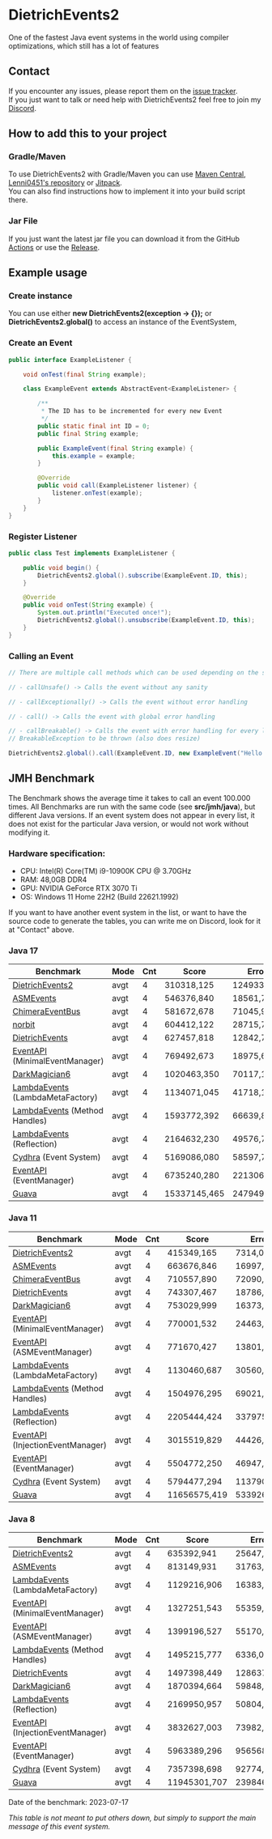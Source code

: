 # DietrichEvents2

One of the fastest Java event systems in the world using compiler optimizations, which still has a lot of features

## Contact

If you encounter any issues, please report them on the
[issue tracker](https://github.com/FlorianMichael/DietrichEvents2/issues).  
If you just want to talk or need help with DietrichEvents2 feel free to join my
[Discord](https://discord.gg/BwWhCHUKDf).

## How to add this to your project

### Gradle/Maven

To use DietrichEvents2 with Gradle/Maven you can
use [Maven Central](https://mvnrepository.com/artifact/de.florianmichael/DietrichEvents2), [Lenni0451's repository](https://maven.lenni0451.net/#/releases/de/florianmichael/DietrichEvents2)
or [Jitpack](https://jitpack.io/#FlorianMichael/DietrichEvents2).  
You can also find instructions how to implement it into your build script there.

### Jar File

If you just want the latest jar file you can download it from the
GitHub [Actions](https://github.com/FlorianMichael/DietrichEvents2/actions) or use
the [Release](https://github.com/FlorianMichael/DietrichEvents2/releases).

## Example usage

### Create instance

You can use either **new DietrichEvents2(exception -> {});** or **DietrichEvents2.global()** to access an instance of
the EventSystem,

### Create an Event

```java
public interface ExampleListener {

    void onTest(final String example);

    class ExampleEvent extends AbstractEvent<ExampleListener> {

        /**
         * The ID has to be incremented for every new Event
         */
        public static final int ID = 0;
        public final String example;

        public ExampleEvent(final String example) {
            this.example = example;
        }

        @Override
        public void call(ExampleListener listener) {
            listener.onTest(example);
        }
    }
}
```

### Register Listener

```java
public class Test implements ExampleListener {

    public void begin() {
        DietrichEvents2.global().subscribe(ExampleEvent.ID, this);
    }

    @Override
    public void onTest(String example) {
        System.out.println("Executed once!");
        DietrichEvents2.global().unsubscribe(ExampleEvent.ID, this);
    }
}
```

### Calling an Event

````java
// There are multiple call methods which can be used depending on the situation:

// - callUnsafe() -> Calls the event without any sanity

// - callExceptionally() -> Calls the event without error handling

// - call() -> Calls the event with global error handling

// - callBreakable() -> Calls the event with error handling for every listener and supports
// BreakableException to be thrown (also does resize)

DietrichEvents2.global().call(ExampleEvent.ID, new ExampleEvent("Hello World!"));
````

## JMH Benchmark

The Benchmark shows the average time it takes to call an event 100.000 times.
All Benchmarks are run with the same code (see **src/jmh/java**), but different Java versions. If an event system does
not appear in every list, it does not exist for the particular Java version, or would not work without modifying
it. <br>

### Hardware specification:

- CPU: Intel(R) Core(TM) i9-10900K CPU @ 3.70GHz
- RAM: 48,0GB DDR4
- GPU: NVIDIA GeForce RTX 3070 Ti
- OS: Windows 11 Home 22H2 (Build 22621.1992)

If you want to have another event system in the list, or want to have the source code to generate the tables, you can
write me on Discord, look for it at "Contact" above. <br>

### Java 17

| Benchmark                                                                                                               | Mode | Cnt | Score        | Error      | Units |
|-------------------------------------------------------------------------------------------------------------------------|------|-----|--------------|------------|-------|
| [DietrichEvents2](https://github.com/FlorianMichael/DietrichEvents2)                                                    | avgt | 4   | 310318,125   | 124933,800 | ns/op |
| [ASMEvents](https://github.com/Lenni0451/ASMEvents)                                                                     | avgt | 4   | 546376,840   | 18561,729  | ns/op |
| [ChimeraEventBus](https://github.com/FelixH2012/ChimeraEventBus)                                                        | avgt | 4   | 581672,678   | 71045,952  | ns/op |
| [norbit](https://github.com/CrosbyDev/norbit)                                                                           | avgt | 4   | 604412,122   | 28715,740  | ns/op |
| [DietrichEvents](https://github.com/FlorianMichael/DietrichEvents)                                                      | avgt | 4   | 627457,818   | 12842,704  | ns/op |
| [EventAPI](https://github.com/Lenni0451/EventAPI) (MinimalEventManager)                                                 | avgt | 4   | 769492,673   | 18975,650  | ns/op |
| [DarkMagician6](https://bitbucket.org/DarkMagician6/eventapi/src/master/)                                               | avgt | 4   | 1020463,350  | 70117,174  | ns/op |
| [LambdaEvents](https://github.com/Lenni0451/LambdaEvents) (LambdaMetaFactory)                                           | avgt | 4   | 1134071,045  | 41718,145  | ns/op |
| [LambdaEvents](https://github.com/Lenni0451/LambdaEvents) (Method Handles)                                              | avgt | 4   | 1593772,392  | 66639,866  | ns/op |
| [LambdaEvents](https://github.com/Lenni0451/LambdaEvents) (Reflection)                                                  | avgt | 4   | 2164632,230  | 49576,755  | ns/op |
| [Cydhra](https://github.com/Cydhra/EventSystem/tree/master) (Event System)                                              | avgt | 4   | 5169086,080  | 58597,729  | ns/op |
| [EventAPI](https://github.com/Lenni0451/EventAPI) (EventManager)                                                        | avgt | 4   | 6735240,280  | 221306,805 | ns/op |
| [Guava](https://github.com/google/guava)                                                                                | avgt | 4   | 15337145,465 | 247949,530 | ns/op |

### Java 11

| Benchmark                                                                                                               | Mode | Cnt | Score        | Error      | Units |
|-------------------------------------------------------------------------------------------------------------------------|------|-----|--------------|------------|-------|
| [DietrichEvents2](https://github.com/FlorianMichael/DietrichEvents2)                                                    | avgt | 4   | 415349,165   | 7314,048   | ns/op |
| [ASMEvents](https://github.com/Lenni0451/ASMEvents)                                                                     | avgt | 4   | 663676,846   | 16997,570  | ns/op |
| [ChimeraEventBus](https://github.com/FelixH2012/ChimeraEventBus)                                                        | avgt | 4   | 710557,890   | 72090,826  | ns/op |
| [DietrichEvents](https://github.com/FlorianMichael/DietrichEvents)                                                      | avgt | 4   | 743307,467   | 18786,064  | ns/op |
| [DarkMagician6](https://bitbucket.org/DarkMagician6/eventapi/src/master/)                                               | avgt | 4   | 753029,999   | 16373,710  | ns/op |
| [EventAPI](https://github.com/Lenni0451/EventAPI) (MinimalEventManager)                                                 | avgt | 4   | 770001,532   | 24463,218  | ns/op |
| [EventAPI](https://github.com/Lenni0451/EventAPI) (ASMEventManager)                                                     | avgt | 4   | 771670,427   | 13801,284  | ns/op |
| [LambdaEvents](https://github.com/Lenni0451/LambdaEvents) (LambdaMetaFactory)                                           | avgt | 4   | 1130460,687  | 30560,981  | ns/op |
| [LambdaEvents](https://github.com/Lenni0451/LambdaEvents) (Method Handles)                                              | avgt | 4   | 1504976,295  | 69021,509  | ns/op |
| [LambdaEvents](https://github.com/Lenni0451/LambdaEvents) (Reflection)                                                  | avgt | 4   | 2205444,424  | 337975,180 | ns/op |
| [EventAPI](https://github.com/Lenni0451/EventAPI) (InjectionEventManager)                                               | avgt | 4   | 3015519,829  | 44426,039  | ns/op |
| [EventAPI](https://github.com/Lenni0451/EventAPI) (EventManager)                                                        | avgt | 4   | 5504772,250  | 46947,848  | ns/op |
| [Cydhra](https://github.com/Cydhra/EventSystem/tree/master) (Event System)                                              | avgt | 4   | 5794477,294  | 113790,263 | ns/op |
| [Guava](https://github.com/google/guava)                                                                                | avgt | 4   | 11656575,419 | 533926,166 | ns/op |

### Java 8

| Benchmark                                                                                                               | Mode | Cnt | Score        | Error      | Units |
|-------------------------------------------------------------------------------------------------------------------------|------|-----|--------------|------------|-------|
| [DietrichEvents2](https://github.com/FlorianMichael/DietrichEvents2)                                                    | avgt | 4   | 635392,941   | 25647,033  | ns/op |
| [ASMEvents](https://github.com/Lenni0451/ASMEvents)                                                                     | avgt | 4   | 813149,931   | 31763,759  | ns/op |
| [LambdaEvents](https://github.com/Lenni0451/LambdaEvents) (LambdaMetaFactory)                                           | avgt | 4   | 1129216,906  | 16383,663  | ns/op |
| [EventAPI](https://github.com/Lenni0451/EventAPI) (MinimalEventManager)                                                 | avgt | 4   | 1327251,543  | 55359,321  | ns/op |
| [EventAPI](https://github.com/Lenni0451/EventAPI) (ASMEventManager)                                                     | avgt | 4   | 1399196,527  | 55170,229  | ns/op |
| [LambdaEvents](https://github.com/Lenni0451/LambdaEvents) (Method Handles)                                              | avgt | 4   | 1495215,777  | 6336,098   | ns/op |
| [DietrichEvents](https://github.com/FlorianMichael/DietrichEvents)                                                      | avgt | 4   | 1497398,449  | 128637,113 | ns/op |
| [DarkMagician6](https://bitbucket.org/DarkMagician6/eventapi/src/master/)                                               | avgt | 4   | 1870394,664  | 59848,353  | ns/op |
| [LambdaEvents](https://github.com/Lenni0451/LambdaEvents) (Reflection)                                                  | avgt | 4   | 2169950,957  | 50804,811  | ns/op |
| [EventAPI](https://github.com/Lenni0451/EventAPI) (InjectionEventManager)                                               | avgt | 4   | 3832627,003  | 73982,528  | ns/op |
| [EventAPI](https://github.com/Lenni0451/EventAPI) (EventManager)                                                        | avgt | 4   | 5963389,296  | 956568,797 | ns/op |
| [Cydhra](https://github.com/Cydhra/EventSystem/tree/master) (Event System)                                              | avgt | 4   | 7357398,698  | 92774,097  | ns/op |
| [Guava](https://github.com/google/guava)                                                                                | avgt | 4   | 11945301,707 | 239846,530 | ns/op |

Date of the benchmark: 2023-07-17

*This table is not meant to put others down, but simply to support the main message of this event system.*
